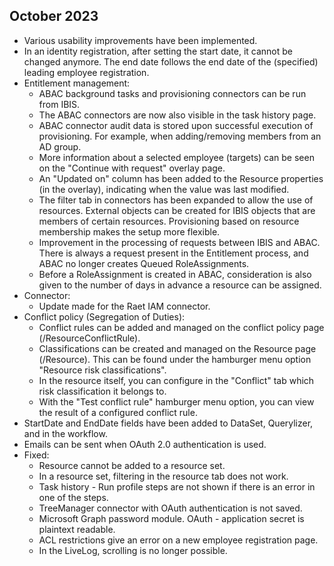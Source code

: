 ## October 2023

- Various usability improvements have been implemented.
- In an identity registration, after setting the start date, it cannot be changed anymore. The end date follows the end date of the (specified) leading employee registration.
- Entitlement management:
  - ABAC background tasks and provisioning connectors can be run from IBIS.
  - The ABAC connectors are now also visible in the task history page.
  - ABAC connector audit data is stored upon successful execution of provisioning. For example, when adding/removing members from an AD group.
  - More information about a selected employee (targets) can be seen on the "Continue with request" overlay page.
  - An "Updated on" column has been added to the Resource properties (in the overlay), indicating when the value was last modified.
  - The filter tab in connectors has been expanded to allow the use of resources. External objects can be created for IBIS objects that are members of certain resources. Provisioning based on resource membership makes the setup more flexible.
  - Improvement in the processing of requests between IBIS and ABAC. There is always a request present in the Entitlement process, and ABAC no longer creates Queued RoleAssignments.
  - Before a RoleAssignment is created in ABAC, consideration is also given to the number of days in advance a resource can be assigned.
- Connector:
  - Update made for the Raet IAM connector.
- Conflict policy (Segregation of Duties):
  - Conflict rules can be added and managed on the conflict policy page (/ResourceConflictRule).
  - Classifications can be created and managed on the Resource page (/Resource). This can be found under the hamburger menu option "Resource risk classifications".
  - In the resource itself, you can configure in the "Conflict" tab which risk classification it belongs to.
  - With the "Test conflict rule" hamburger menu option, you can view the result of a configured conflict rule.
- StartDate and EndDate fields have been added to DataSet, Querylizer, and in the workflow.
- Emails can be sent when OAuth 2.0 authentication is used.
- Fixed:
  - Resource cannot be added to a resource set.
  - In a resource set, filtering in the resource tab does not work.
  - Task history - Run profile steps are not shown if there is an error in one of the steps.
  - TreeManager connector with OAuth authentication is not saved.
  - Microsoft Graph password module. OAuth - application secret is plaintext readable.
  - ACL restrictions give an error on a new employee registration page.
  - In the LiveLog, scrolling is no longer possible.